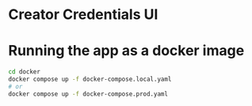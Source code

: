 # Creator Credentials UI

# Running the app as a docker image
```bash
cd docker
docker compose up -f docker-compose.local.yaml
# or
docker compose up -f docker-compose.prod.yaml
```
